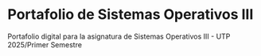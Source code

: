 # Portafolio de Sistemas Operativos III
Portafolio digital para la asignatura de Sistemas Operativos III - UTP 2025/Primer Semestre
